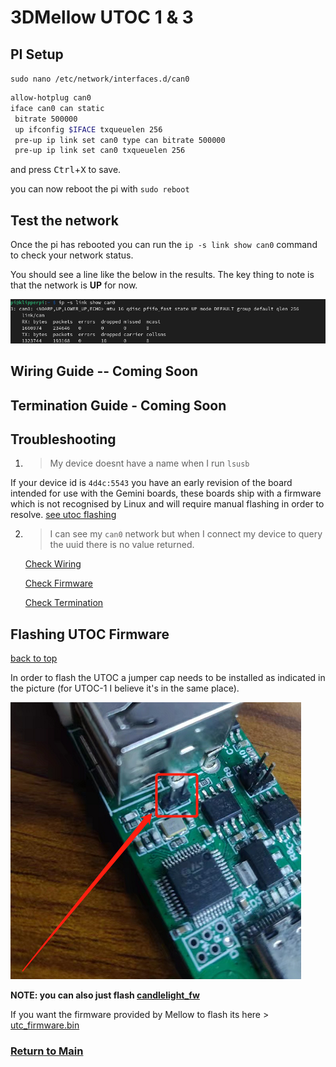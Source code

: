 # 3DMellow UTOC 1 & 3

## **PI Setup**

` sudo nano /etc/network/interfaces.d/can0 `

```bash
allow-hotplug can0
iface can0 can static
 bitrate 500000
 up ifconfig $IFACE txqueuelen 256
 pre-up ip link set can0 type can bitrate 500000
 pre-up ip link set can0 txqueuelen 256
 ```

and press <kbd>Ctrl</kbd>+<kbd>X</kbd> to save.

you can now reboot the pi with ` sudo reboot `



## Test the network

Once the pi has rebooted you can run the `ip -s link show can0` command to check your network status.

You should see a line like the below in the results.
The key thing to note is that the network is **UP** for now.

![../images/iplink.png](../images/iplink.png)

## Wiring Guide -- Coming Soon

## Termination Guide - Coming Soon

## Troubleshooting

1. > My device doesnt have a name when I run `lsusb`
   
If your device id is `4d4c:5543` you have an early revision of the board intended for use with the Gemini boards, these boards ship with a firmware which is not recognised by Linux and will require manual flashing in order to resolve. [see utoc flashing](#flashing-utoc-firmware)



2. > I can see my `can0` network but when I connect my device to query the uuid there is no value returned.

    [Check Wiring]()

    [Check Firmware]()

    [Check Termination]()


## Flashing UTOC Firmware

[back to top](#3dmellow-utoc-1--3)


In order to flash the UTOC a jumper cap needs to be installed as indicated in the picture (for UTOC-1 I believe it's in the same place).

![UTOC Bootloader PIN](../images/utoc_flash.png)



**NOTE: you can also just flash [candlelight_fw](./candlelight_fw.md)**


If you want the firmware provided by Mellow to flash its here > [utc_firmware.bin](./firmware_files/utoc_firmware.bin) 



### [Return to Main](../index.md)